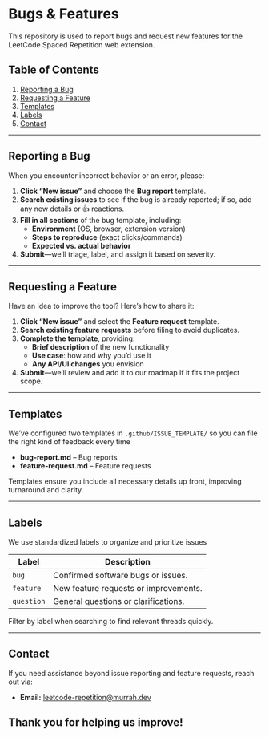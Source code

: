 # Bugs & Features

This repository is used to report bugs and request new features for the LeetCode Spaced Repetition web extension.

## Table of Contents
1. [Reporting a Bug](#reporting-a-bug)  
2. [Requesting a Feature](#requesting-a-feature)  
3. [Templates](#templates)  
4. [Labels](#labels)  
6. [Contact](#contact)  

---

## Reporting a Bug  
When you encounter incorrect behavior or an error, please:

1. **Click “New issue”** and choose the **Bug report** template.
2. **Search existing issues** to see if the bug is already reported; if so, add any new details or 👍 reactions.
3. **Fill in all sections** of the bug template, including:  
   - **Environment** (OS, browser, extension version)  
   - **Steps to reproduce** (exact clicks/commands)  
   - **Expected vs. actual behavior**
4. **Submit**—we’ll triage, label, and assign it based on severity.

---

## Requesting a Feature  
Have an idea to improve the tool? Here’s how to share it:

1. **Click “New issue”** and select the **Feature request** template.  
2. **Search existing feature requests** before filing to avoid duplicates.
3. **Complete the template**, providing:  
   - **Brief description** of the new functionality  
   - **Use case**: how and why you’d use it  
   - **Any API/UI changes** you envision
4. **Submit**—we’ll review and add it to our roadmap if it fits the project scope.

---

## Templates  
We’ve configured two templates in `.github/ISSUE_TEMPLATE/` so you can file the right kind of feedback every time
- **bug-report.md** – Bug reports  
- **feature-request.md** – Feature requests  

Templates ensure you include all necessary details up front, improving turnaround and clarity.

---

## Labels  
We use standardized labels to organize and prioritize issues

| Label             | Description                                            |
| ----------------- | ------------------------------------------------------ |
| `bug`             | Confirmed software bugs or issues.                     |
| `feature`         | New feature requests or improvements.                  |
| `question`        | General questions or clarifications.                   |

Filter by label when searching to find relevant threads quickly.

---
## Contact 
If you need assistance beyond issue reporting and feature requests, reach out via:  
- **Email:** leetcode-repetition@murrah.dev

Thank you for helping us improve!  
---
